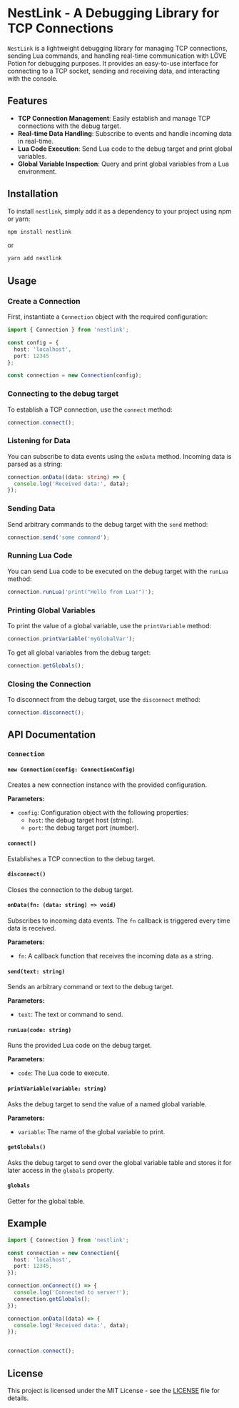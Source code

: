 # NestLink - A Debugging Library for TCP Connections

`NestLink` is a lightweight debugging library for managing TCP connections, sending Lua commands, and handling real-time communication with LÖVE Potion for debugging purposes. It provides an easy-to-use interface for connecting to a TCP socket, sending and receiving data, and interacting with the console.

## Features

- **TCP Connection Management**: Easily establish and manage TCP connections with the debug target.
- **Real-time Data Handling**: Subscribe to events and handle incoming data in real-time.
- **Lua Code Execution**: Send Lua code to the debug target and print global variables.
- **Global Variable Inspection**: Query and print global variables from a Lua environment.

## Installation

To install `nestlink`, simply add it as a dependency to your project using npm or yarn:

```bash
npm install nestlink
```

or

```bash
yarn add nestlink
```

## Usage

### Create a Connection

First, instantiate a `Connection` object with the required configuration:

```typescript
import { Connection } from 'nestlink';

const config = {
  host: 'localhost',
  port: 12345
};

const connection = new Connection(config);
```

### Connecting to the debug target

To establish a TCP connection, use the `connect` method:

```typescript
connection.connect();
```

### Listening for Data

You can subscribe to data events using the `onData` method. Incoming data is parsed as a string:

```typescript
connection.onData((data: string) => {
  console.log('Received data:', data);
});
```

### Sending Data

Send arbitrary commands to the debug target with the `send` method:

```typescript
connection.send('some command');
```

### Running Lua Code

You can send Lua code to be executed on the debug target with the `runLua` method:

```typescript
connection.runLua('print("Hello from Lua!")');
```

### Printing Global Variables

To print the value of a global variable, use the `printVariable` method:

```typescript
connection.printVariable('myGlobalVar');
```

To get all global variables from the debug target:

```typescript
connection.getGlobals();
```


### Closing the Connection

To disconnect from the debug target, use the `disconnect` method:

```typescript
connection.disconnect();
```

## API Documentation

### `Connection`

#### `new Connection(config: ConnectionConfig)`

Creates a new connection instance with the provided configuration.

**Parameters:**
- `config`: Configuration object with the following properties:
  - `host`: the debug target host (string).
  - `port`: the debug target port (number).

#### `connect()`

Establishes a TCP connection to the debug target.

#### `disconnect()`

Closes the connection to the debug target.

#### `onData(fn: (data: string) => void)`

Subscribes to incoming data events. The `fn` callback is triggered every time data is received.

**Parameters:**
- `fn`: A callback function that receives the incoming data as a string.

#### `send(text: string)`

Sends an arbitrary command or text to the debug target.

**Parameters:**
- `text`: The text or command to send.

#### `runLua(code: string)`

Runs the provided Lua code on the debug target.

**Parameters:**
- `code`: The Lua code to execute.

#### `printVariable(variable: string)`

Asks the debug target to send the value of a named global variable.

**Parameters:**
- `variable`: The name of the global variable to print.

#### `getGlobals()`

Asks the debug target to send over the global variable table and stores it for later access in the `globals` property.

#### `globals`

Getter for the global table.


## Example

```typescript
import { Connection } from 'nestlink';

const connection = new Connection({
  host: 'localhost',
  port: 12345,
});

connection.onConnect(() => {
  console.log('Connected to server!');
  connection.getGlobals();
});

connection.onData((data) => {
  console.log('Received data:', data);
});


connection.connect();
```

## License

This project is licensed under the MIT License - see the [LICENSE](LICENSE) file for details.

